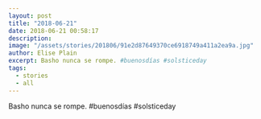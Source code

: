 ```yaml
---
layout: post
title: "2018-06-21"
date: 2018-06-21 00:58:17
description: 
image: "/assets/stories/201806/91e2d87649370ce6918749a411a2ea9a.jpg"
author: Elise Plain
excerpt: Basho nunca se rompe. #buenosdías #solsticeday
tags: 
  - stories
  - all
---
```


Basho nunca se rompe. #buenosdías #solsticeday
<p></p>
